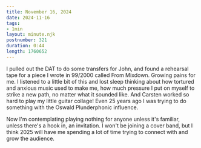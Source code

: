 ```yaml
---
title: November 16, 2024
date: 2024-11-16
tags:
- 1min
layout: minute.njk
postnumber: 321
duration: 0:44
length: 1760652
---
```

I pulled out the DAT to do some transfers for John, and found a rehearsal tape for a piece I wrote in 99/2000 called From Mixdown. Growing pains for me. I listened to a little bit of this and lost sleep thinking about how tortured and anxious music used to make me, how much pressure I put on myself to strike a new path, no matter what it sounded like. And Carsten worked so hard to play my little guitar collage! Even 25 years ago I was trying to do something with the Oswald Plunderphonic influence. 

Now I'm contemplating playing nothing for anyone unless it's familiar, unless there's a hook in, an invitation. I won't be joining a cover band, but I think 2025 will have me spending a lot of time trying to connect with and grow the audience. 
